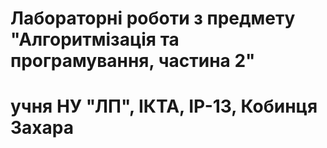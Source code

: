 # Лабораторні роботи з предмету "Алгоритмізація та програмування, частина 2"
# учня НУ "ЛП", ІКТА, ІР-13, Кобинця Захара